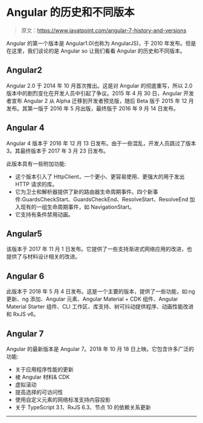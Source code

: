 # Angular 的历史和不同版本

> 原文：<https://www.javatpoint.com/angular-7-history-and-versions>

Angular 的第一个版本是 Angular1.0(也称为 AngularJS)，于 2010 年发布。但是在这里，我们谈论的是 Angular so 让我们看看 Angular 的历史和不同版本。

## Angular2

Angular 2.0 于 2014 年 10 月首次推出。这是对 Angular 的彻底重写，所以 2.0 版本中的剧烈变化在开发人员中引起了争议。2015 年 4 月 30 日，Angular 开发者宣布 Angular 2 从 Alpha 迁移到开发者预览版，随后 Beta 版于 2015 年 12 月发布。其第一版于 2016 年 5 月出版，最终版于 2016 年 9 月 14 日发布。

## Angular 4

Angular 4 版本于 2016 年 12 月 13 日发布。由于一些混乱，开发人员跳过了版本 3。其最终版本于 2017 年 3 月 23 日发布。

此版本具有一些附加功能:

*   这个版本引入了 HttpClient，一个更小、更容易使用、更强大的用于发出 HTTP 请求的库。
*   它为卫士和解析器提供了新的路由器生命周期事件。四个新事件:GuardsCheckStart、GuardsCheckEnd、ResolveStart、ResolveEnd 加入现有的一组生命周期事件，如 NavigationStart。
*   它支持有条件禁用动画。

## Angular5

该版本于 2017 年 11 月 1 日发布。它提供了一些支持渐进式网络应用的改进，也提供了与材料设计相关的改进。

## Angular 6

此版本于 2018 年 5 月 4 日发布。这是一个主要的版本，提供了一些功能，如:ng 更新、ng 添加、Angular 元素、Angular Material + CDK 组件、Angular Material Starter 组件、CLI 工作区、库支持、树可抖动提供程序、动画性能改进和 RxJS v6。

## Angular 7

Angular 的最新版本是 Angular 7。2018 年 10 月 18 日上映。它包含许多广泛的功能:

*   关于应用程序性能的更新
*   棱 Angular 材料& CDK
*   虚拟滚动
*   提高选择的可访问性
*   使用自定义元素的网络标准支持内容投影
*   关于 TypeScript 3.1、RxJS 6.3、节点 10 的依赖关系更新

* * *